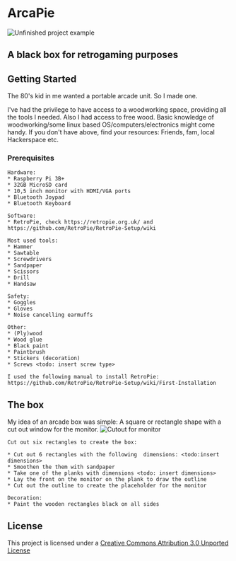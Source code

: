 # ArcaPie

![Unfinished project example](https://www.prisamsterdam.com/img/IMG_20190308_185644.jpg)

 
## A black box for retrogaming purposes

## Getting Started
The 80's kid in me wanted a portable arcade unit. So I made one. 

I've had the privilege to have access to a woodworking space, providing all the tools I needed. Also I had access to free wood. 
Basic knowledge of woodworking/some linux based OS/computers/electronics might come handy.
If you don't have above, find your resources: Friends, fam, local Hackerspace etc.

### Prerequisites

```
Hardware:
* Raspberry Pi 3B+
* 32GB MicroSD card
* 10,5 inch monitor with HDMI/VGA ports
* Bluetooth Joypad
* Bluetooth Keyboard
```

```
Software:
* RetroPie, check https://retropie.org.uk/ and https://github.com/RetroPie/RetroPie-Setup/wiki
```

```
Most used tools:
* Hammer                                                                                                 
* Sawtable                                                                                                
* Screwdrivers                                                                                            
* Sandpaper 
* Scissors
* Drill
* Handsaw
```
 
```  
Safety:
* Goggles
* Gloves
* Noise cancelling earmuffs
```

```
Other:
* (Ply)wood
* Wood glue
* Black paint
* Paintbrush
* Stickers (decoration)
* Screws <todo: insert screw type>
```

```
I used the following manual to install RetroPie:
https://github.com/RetroPie/RetroPie-Setup/wiki/First-Installation
```
## The box
My idea of an arcade box was simple: A square or rectangle shape with a cut out window for the monitor.
![Cutout for monitor](https://www.prisamsterdam.com/img/frontbox.jpg)
 
```
Cut out six rectangles to create the box:

* Cut out 6 rectangles with the following  dimensions: <todo:insert dimensions>
* Smoothen the them with sandpaper
* Take one of the planks with dimensions <todo: insert dimensions>
* Lay the front on the monitor on the plank to draw the outline
* Cut out the outline to create the placeholder for the monitor

Decoration:
* Paint the wooden rectangles black on all sides

```

## License

This project is licensed under a [Creative Commons Attribution 3.0 Unported License](https://creativecommons.org/licenses/by/3.0/)


